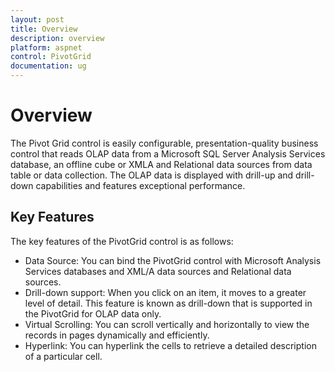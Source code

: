 ```yaml
---
layout: post
title: Overview
description: overview 
platform: aspnet
control: PivotGrid
documentation: ug
---
```


# Overview 

The Pivot Grid control is easily configurable, presentation-quality business control that reads OLAP data from a Microsoft SQL Server Analysis Services database, an offline cube or XMLA and Relational data sources from data table or data collection. The OLAP data is displayed with drill-up and drill-down capabilities and features exceptional performance.

## Key Features

The key features of the PivotGrid control is as follows:

* Data Source: You can bind the PivotGrid control with Microsoft Analysis Services databases and XML/A data sources and Relational data sources.
* Drill-down support: When you click on an item, it moves to a greater level of detail. This feature is known as drill-down that is supported in the PivotGrid for OLAP data only. 
* Virtual Scrolling: You can scroll vertically and horizontally to view the records in pages dynamically and efficiently.
* Hyperlink: You can hyperlink the cells to retrieve a detailed description of a particular cell. 
